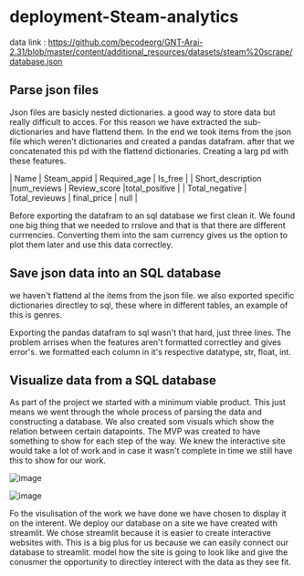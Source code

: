 # deployment-Steam-analytics
data link : https://github.com/becodeorg/GNT-Arai-2.31/blob/master/content/additional_resources/datasets/steam%20scrape/database.json



## Parse json files

Json files are basicly nested dictionaries. a good way to store data but really difficult to acces. For this reason we have extracted the sub-dictionaries and have flattend them. In the end we took items from the json file which weren't dictionaries and created a pandas datafram. after that we concatenated this pd with the flattend dictionaries. Creating a larg pd with these features.


| Name              | Steam_appid    | Required_age | Is_free         | 
| Short_description |num_reviews     |   Review_score |total_positive |
| Total_negative    | Total_revieuws | final_price    |       null       |

Before exporting the datafram to an sql database we first clean it. We found one big thing that we needed to rrslove and that is that there are different currrencies. Converting them into the sam currency gives us the option to plot them later and use this data correctley.

## Save json data into an SQL database
we  haven't flattend al the items from the json file. we also exported specific dictionaries directley to sql, these where in different tables, an example of this is genres.

Exporting the pandas datafram to sql wasn't that hard, just three lines. The problem arrises when the features aren't formatted correctley and gives error's. we formatted each column in it's respective datatype, str, float, int.

## Visualize data from a SQL database
As part of the project we started with a minimum viable product. This just means we went through the whole process of parsing the data and constructing a database. We also created som visuals which show the relation between certain datapoints. The MVP was created to have something to show for each step of the way. We knew the interactive site would take a lot of work and in case it wasn't complete in time we still have this to show for our work.

![image](https://user-images.githubusercontent.com/84380899/131641487-1d280a6d-7e3a-4e28-acdc-e31dd9c9dd40.png)

![image](https://user-images.githubusercontent.com/84380899/131641663-85cee3fe-6978-4ce6-855a-a123e6087702.png)


Fo the visulisation of the work we have done we have chosen to display it on the interent. We deploy our database on a site we have created with streamlit. We chose streamlit because it is easier to create interactive websites with. This is a big plus for us because we can easily connect our database to streamlit. model how the site is going to look like and give the conusmer the opportunity to directley interect with the data as they see fit.


    







